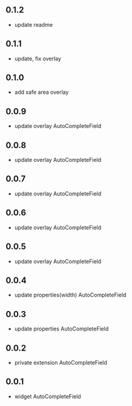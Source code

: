 ## 0.1.2

- update readme

## 0.1.1

- update, fix overlay

## 0.1.0

- add safe area overlay

## 0.0.9

- update overlay AutoCompleteField

## 0.0.8

- update overlay AutoCompleteField

## 0.0.7

- update overlay AutoCompleteField

## 0.0.6

- update overlay AutoCompleteField

## 0.0.5

- update overlay AutoCompleteField

## 0.0.4

- update properties(width) AutoCompleteField

## 0.0.3

- update properties AutoCompleteField

## 0.0.2

- private extension AutoCompleteField

## 0.0.1

- widget AutoCompleteField
